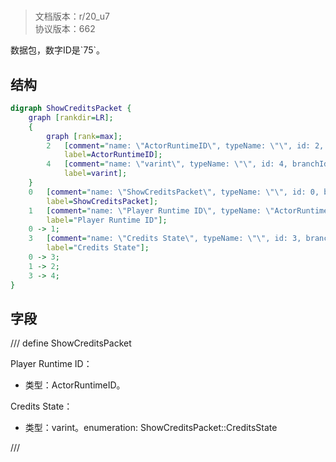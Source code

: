 # <!-- md:samp ShowCreditsPacket -->

> 文档版本：r/20_u7<br/>协议版本：662

<!-- md:samp ShowCreditsPacket -->数据包，数字ID是`75`。

## 结构

```dot
digraph ShowCreditsPacket {
	graph [rankdir=LR];
	{
		graph [rank=max];
		2	[comment="name: \"ActorRuntimeID\", typeName: \"\", id: 2, branchId: 0, recurseId: -1, attributes: 512, notes: \"\"",
			label=ActorRuntimeID];
		4	[comment="name: \"varint\", typeName: \"\", id: 4, branchId: 0, recurseId: -1, attributes: 512, notes: \"\"",
			label=varint];
	}
	0	[comment="name: \"ShowCreditsPacket\", typeName: \"\", id: 0, branchId: 75, recurseId: -1, attributes: 0, notes: \"\"",
		label=ShowCreditsPacket];
	1	[comment="name: \"Player Runtime ID\", typeName: \"ActorRuntimeID\", id: 1, branchId: 0, recurseId: -1, attributes: 256, notes: \"\"",
		label="Player Runtime ID"];
	0 -> 1;
	3	[comment="name: \"Credits State\", typeName: \"\", id: 3, branchId: 0, recurseId: -1, attributes: 0, notes: \"enumeration: ShowCreditsPacket::CreditsState\"",
		label="Credits State"];
	0 -> 3;
	1 -> 2;
	3 -> 4;
}

```

## 字段

/// define
ShowCreditsPacket

Player Runtime ID：[<!-- md:samp ActorRuntimeID -->](refs/protocols/types/ActorRuntimeID.md)

- 类型：ActorRuntimeID。

Credits State：<!-- md:samp varint -->

- 类型：varint。enumeration: ShowCreditsPacket::CreditsState


///
